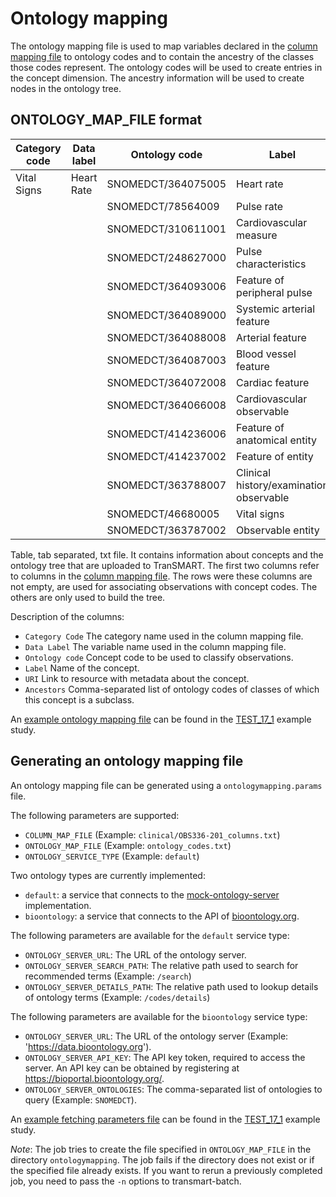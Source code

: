 Ontology mapping
================

The ontology mapping file is used to map variables declared in the [column mapping file](clinical.md)
to ontology codes and to contain the ancestry of the classes those codes represent.
The ontology codes will be used to create entries in the concept dimension.
The ancestry information will be used to create nodes in the ontology tree.


ONTOLOGY_MAP_FILE format
------------------------

|Category code|Data label   |Ontology code     |Label                                  |URI                                                    |Ancestors                            
|-------------|-------------|------------------|---------------------------------------|-------------------------------------------------------|-------------------------------------------------------
|Vital Signs  |Heart Rate   |SNOMEDCT/364075005|Heart rate                             |http://purl.bioontology.org/ontology/SNOMEDCT/364075005|SNOMEDCT/78564009,SNOMEDCT/364072008
|             |             |SNOMEDCT/78564009 |Pulse rate                             |http://purl.bioontology.org/ontology/SNOMEDCT/78564009 |SNOMEDCT/46680005,SNOMEDCT/310611001,SNOMEDCT/248627000
|             |             |SNOMEDCT/310611001|Cardiovascular measure                 |http://purl.bioontology.org/ontology/SNOMEDCT/310611001|SNOMEDCT/364066008
|             |             |SNOMEDCT/248627000|Pulse characteristics                  |http://purl.bioontology.org/ontology/SNOMEDCT/248627000|SNOMEDCT/364093006
|             |             |SNOMEDCT/364093006|Feature of peripheral pulse            |http://purl.bioontology.org/ontology/SNOMEDCT/364093006|SNOMEDCT/364089000
|             |             |SNOMEDCT/364089000|Systemic arterial feature              |http://purl.bioontology.org/ontology/SNOMEDCT/364089000|SNOMEDCT/364088008
|             |             |SNOMEDCT/364088008|Arterial feature                       |http://purl.bioontology.org/ontology/SNOMEDCT/364088008|SNOMEDCT/364087003
|             |             |SNOMEDCT/364087003|Blood vessel feature                   |http://purl.bioontology.org/ontology/SNOMEDCT/364087003|SNOMEDCT/364066008
|             |             |SNOMEDCT/364072008|Cardiac feature                        |http://purl.bioontology.org/ontology/SNOMEDCT/364072008|SNOMEDCT/364066008,SNOMEDCT/414236006
|             |             |SNOMEDCT/364066008|Cardiovascular observable              |http://purl.bioontology.org/ontology/SNOMEDCT/364066008|SNOMEDCT/363788007
|             |             |SNOMEDCT/414236006|Feature of anatomical entity           |http://purl.bioontology.org/ontology/SNOMEDCT/414236006|SNOMEDCT/414237002
|             |             |SNOMEDCT/414237002|Feature of entity                      |http://purl.bioontology.org/ontology/SNOMEDCT/414237002|SNOMEDCT/363787002
|             |             |SNOMEDCT/363788007|Clinical history/examination observable|http://purl.bioontology.org/ontology/SNOMEDCT/363788007|SNOMEDCT/363787002
|             |             |SNOMEDCT/46680005 |Vital signs                            |http://purl.bioontology.org/ontology/SNOMEDCT/46680005 |SNOMEDCT/363787002
|             |             |SNOMEDCT/363787002|Observable entity                      |http://purl.bioontology.org/ontology/SNOMEDCT/363787002|

Table, tab separated, txt file. It contains information about concepts and the ontology tree
that are uploaded to TranSMART.
The first two columns refer to columns in the [column mapping file](clinical.md).
The rows were these columns are not empty, are used for associating observations
with concept codes. The others are only used to build the tree.

Description of the columns:
- `Category Code`  The category name used in the column mapping file.
- `Data Label`  The variable name used in the column mapping file.
- `Ontology code`  Concept code to be used to classify observations.
- `Label`  Name of the concept.
- `URI`  Link to resource with metadata about the concept.
- `Ancestors`  Comma-separated list of ontology codes of classes of which this concept is a subclass.

An [example ontology mapping file](../../studies/TEST_17_1/clinical/OBS336-201_ontology_codes.txt) can be found in 
the [TEST_17_1](../../studies/TEST_17_1) example study.


Generating an ontology mapping file
-----------------------------------
An ontology mapping file can be generated using a `ontologymapping.params` file.

The following parameters are supported:
- `COLUMN_MAP_FILE`  (Example: `clinical/OBS336-201_columns.txt`)
- `ONTOLOGY_MAP_FILE` (Example: `ontology_codes.txt`)
- `ONTOLOGY_SERVICE_TYPE` (Example: `default`)

Two ontology types are currently implemented:
- `default`: a service that connects to the [mock-ontology-server](../../../mock-ontology-server) implementation.
- `bioontology`: a service that connects to the API of [bioontology.org](https://data.bioontology.org/documentation).

The following parameters are available for the `default` service type:
- `ONTOLOGY_SERVER_URL`: The URL of the ontology server.
- `ONTOLOGY_SERVER_SEARCH_PATH`:  The relative path used to search for recommended terms (Example: `/search`)
- `ONTOLOGY_SERVER_DETAILS_PATH`: The relative path used to lookup details of ontology terms (Example: `/codes/details`)

The following parameters are available for the `bioontology` service type:
- `ONTOLOGY_SERVER_URL`: The URL of the ontology server (Example: 'https://data.bioontology.org').
- `ONTOLOGY_SERVER_API_KEY`: The API key token, required to access the server. 
An API key can be obtained by registering at https://bioportal.bioontology.org/.
- `ONTOLOGY_SERVER_ONTOLOGIES`: The comma-separated list of ontologies to query (Example: `SNOMEDCT`).

An [example fetching parameters file](../../studies/TEST_17_1/ontologymapping.params) can be found in
the [TEST_17_1](../../studies/TEST_17_1) example study.

_Note_: The job tries to create the file specified in `ONTOLOGY_MAP_FILE` in the directory `ontologymapping`.
The job fails if the directory does not exist or if the specified file already exists.
If you want to rerun a previously completed job, you need to pass the `-n` options to transmart-batch.
